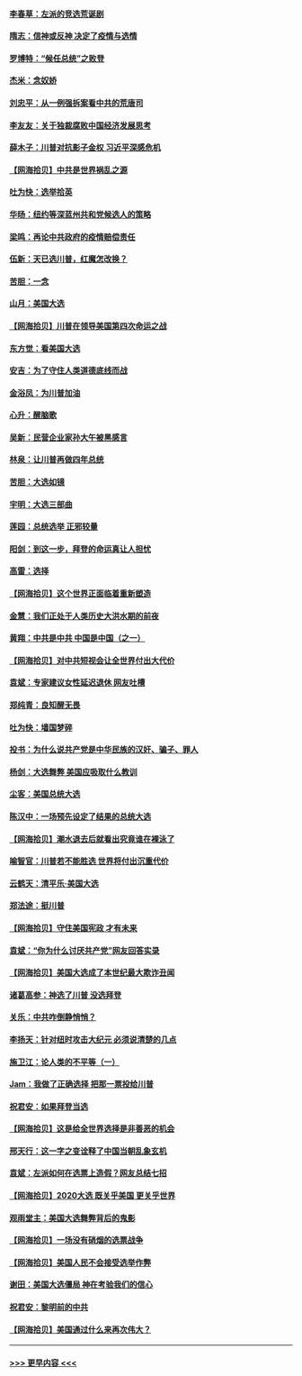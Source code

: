 #### [李春草：左派的竞选荒诞剧](../pages/nsc993/n12558380.md?t=11190152) 
#### [隋志：信神或反神 决定了疫情与选情](../pages/nsc993/n12558255.md?t=11190152) 
#### [罗博特：“候任总统”之败登](../pages/nsc993/n12558189.md?t=11190152) 
#### [杰米：念奴娇](../pages/nsc993/n12558174.md?t=11190152) 
#### [刘忠平：从一例强拆案看中共的荒唐司](../pages/nsc993/n12558036.md?t=11190152) 
#### [李友友：关于独裁腐败中国经济发展思考](../pages/nsc993/n12558004.md?t=11190152) 
#### [薛木子：川普对抗影子金权 习近平深感危机](../pages/nsc993/n12557342.md?t=11190152) 
#### [【网海拾贝】中共是世界祸乱之源](../pages/nsc993/n12555353.md?t=11190152) 
#### [吐为快：选举拾英](../pages/nsc993/n12555041.md?t=11190152) 
#### [华旸：纽约等深蓝州共和党候选人的策略](../pages/nsc993/n12554309.md?t=11190152) 
#### [梁鸣：再论中共政府的疫情赔偿责任](../pages/nsc993/n12553012.md?t=11190152) 
#### [伍新：天已选川普，红魔怎改换？](../pages/nsc993/n12552970.md?t=11190152) 
#### [苦胆：一念](../pages/nsc993/n12552957.md?t=11190152) 
#### [山月：美国大选](../pages/nsc993/n12552446.md?t=11190152) 
#### [【网海拾贝】川普在领导美国第四次命运之战](../pages/nsc993/n12551973.md?t=11190152) 
#### [东方觉：看美国大选](../pages/nsc993/n12551647.md?t=11190152) 
#### [安吉：为了守住人类道德底线而战](../pages/nsc993/n12551111.md?t=11190152) 
#### [金浴凤：为川普加油](../pages/nsc993/n12551085.md?t=11190152) 
#### [心升：醒脑歌](../pages/nsc993/n12550984.md?t=11190152) 
#### [吴新：民营企业家孙大午被黑感言](../pages/nsc993/n12550656.md?t=11190152) 
#### [林泉：让川普再做四年总统](../pages/nsc993/n12550640.md?t=11190152) 
#### [苦胆：大选如镜](../pages/nsc993/n12550630.md?t=11190152) 
#### [宇明：大选三部曲](../pages/nsc993/n12550603.md?t=11190152) 
#### [莲园：总统选举 正邪较量](../pages/nsc993/n12550594.md?t=11190152) 
#### [阳剑：到这一步，拜登的命运真让人担忧](../pages/nsc993/n12549093.md?t=11190152) 
#### [高雷：选择](../pages/nsc993/n12549087.md?t=11190152) 
#### [【网海拾贝】这个世界正面临着重新塑造](../pages/nsc993/n12548326.md?t=11190152) 
#### [金慧：我们正处于人类历史大洪水期的前夜](../pages/nsc993/n12547914.md?t=11190152) 
#### [黄翔：中共是中共 中国是中国（之一）](../pages/nsc993/n12547576.md?t=11190152) 
#### [【网海拾贝】对中共短视会让全世界付出大代价](../pages/nsc993/n12546043.md?t=11190152) 
#### [袁斌：专家建议女性延迟退休 网友吐槽](../pages/nsc993/n12545424.md?t=11190152) 
#### [郑纯青：良知醒无畏](../pages/nsc993/n12545394.md?t=11190152) 
#### [吐为快：墙国梦碎](../pages/nsc993/n12545309.md?t=11190152) 
#### [投书：为什么说共产党是中华民族的汉奸、骗子、罪人](../pages/nsc993/n12545089.md?t=11190152) 
#### [杨剑：大选舞弊 美国应吸取什么教训](../pages/nsc993/n12543937.md?t=11190152) 
#### [尘客：美国总统大选](../pages/nsc993/n12543828.md?t=11190152) 
#### [陈汉中：一场预先设定了结果的总统大选](../pages/nsc993/n12543564.md?t=11190152) 
#### [【网海拾贝】潮水退去后就看出究竟谁在裸泳了](../pages/nsc993/n12543321.md?t=11190152) 
#### [喻智官：川普若不能胜选 世界将付出沉重代价](../pages/nsc993/n12541352.md?t=11190152) 
#### [云鹤天：清平乐‧美国大选](../pages/nsc993/n12540916.md?t=11190152) 
#### [郑法途：挺川普](../pages/nsc993/n12540898.md?t=11190152) 
#### [【网海拾贝】守住美国宪政 才有未来](../pages/nsc993/n12540423.md?t=11190152) 
#### [袁斌：“你为什么讨厌共产党”网友回答实录](../pages/nsc993/n12540208.md?t=11190152) 
#### [【网海拾贝】美国大选成了本世纪最大欺诈丑闻](../pages/nsc993/n12538029.md?t=11190152) 
#### [诸葛高参：神选了川普 没选拜登](../pages/nsc993/n12537664.md?t=11190152) 
#### [关乐：中共咋倒静悄悄？](../pages/nsc993/n12537615.md?t=11190152) 
#### [李扬天：针对纽时攻击大纪元 必须说清楚的几点](../pages/nsc993/n12536001.md?t=11190152) 
#### [施卫江：论人类的不平等（一）](../pages/nsc993/n12535700.md?t=11190152) 
#### [Jam：我做了正确选择 把那一票投给川普](../pages/nsc993/n12535743.md?t=11190152) 
#### [祝君安：如果拜登当选](../pages/nsc993/n12535726.md?t=11190152) 
#### [【网海拾贝】这是给全世界选择是非善恶的机会](../pages/nsc993/n12535061.md?t=11190152) 
#### [邢天行：这一字之变诠释了中国当朝乱象玄机](../pages/nsc993/n12533446.md?t=11190152) 
#### [袁斌：左派如何在选票上造假？网友总结七招](../pages/nsc993/n12533180.md?t=11190152) 
#### [【网海拾贝】2020大选 既关乎美国 更关乎世界](../pages/nsc993/n12533161.md?t=11190152) 
#### [观雨堂主：美国大选舞弊背后的鬼影](../pages/nsc993/n12533153.md?t=11190152) 
#### [【网海拾贝】一场没有硝烟的选票战争](../pages/nsc993/n12531883.md?t=11190152) 
#### [【网海拾贝】美国人民不会接受选举作弊](../pages/nsc993/n12528850.md?t=11190152) 
#### [谢田：美国大选僵局 神在考验我们的信心](../pages/nsc993/n12527932.md?t=11190152) 
#### [祝君安：黎明前的中共](../pages/nsc993/n12524071.md?t=11190152) 
#### [【网海拾贝】美国通过什么来再次伟大？](../pages/nsc993/n12523844.md?t=11190152) 

----
#### [ >>> 更早内容 <<< ](../indexes/nsc993-earlier.md)
